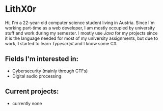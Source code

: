 # LithX0r

Hi, I'm a 22-year-old computer science student living in Austria. Since I'm working part-time as a web developer, I am mostly occupied by university stuff and work during my semester. I mostly use *Java* for my projects since it is the language needed for most of my university assignments, but due to work, I started to learn *Typescript* and I know some C#.

## Fields I'm interested in: 
- Cybersecurity (mainly through CTFs)
- Digital audio processing 

## Current projects:
- currently none
